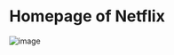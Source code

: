 # Homepage of Netflix

![image](https://github.com/richasingh-92/Homepage_of_Netflix/assets/91095253/090d2065-175e-4de6-aa55-3e9e97cab8a6)
